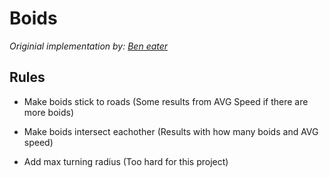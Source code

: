 # Boids

_Originial implementation by: [Ben eater](https://github.com/beneater)_

## Rules

- Make boids stick to roads (Some results from AVG Speed if there are more boids)
- Make boids intersect eachother (Results with how many boids and AVG speed)

- Add max turning radius (Too hard for this project)
